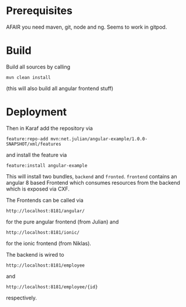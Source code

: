 # Prerequisites

AFAIR you need maven, git, node and ng.
Seems to work in gitpod.

# Build 

Build all sources by calling

```
mvn clean install
```
(this will also build all angular frontend stuff)

# Deployment

Then in Karaf add the repository via
```
feature:repo-add mvn:net.julian/angular-example/1.0.0-SNAPSHOT/xml/features
```
and install the feature via
```
feature:install angular-example
```

This will install two bundles, `backend` and `fronted`.
`frontend` contains an angular 8 based Frontend which consumes resources from the backend which is exposed via CXF.

The Frontends can be called via
```
http://localhost:8181/angular/
```
for the pure angular frontend (from Julian) and
```
http://localhost:8181/ionic/
```
 for the ionic frontend (from Niklas).
 
The backend is wired to
```
http://localhost:8181/employee
```
and
```
http://localhost:8181/employee/{id}
```
respectively.
